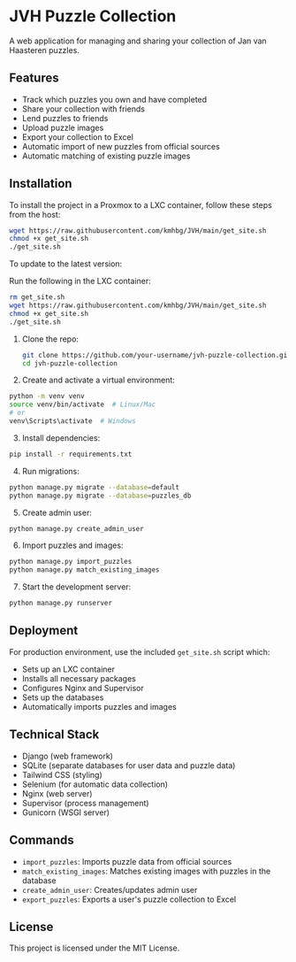 # JVH Puzzle Collection

A web application for managing and sharing your collection of Jan van Haasteren puzzles.

## Features

- Track which puzzles you own and have completed
- Share your collection with friends
- Lend puzzles to friends
- Upload puzzle images
- Export your collection to Excel
- Automatic import of new puzzles from official sources
- Automatic matching of existing puzzle images

## Installation
To install the project in a Proxmox to a LXC container, follow these steps from the host:
```bash
wget https://raw.githubusercontent.com/kmhbg/JVH/main/get_site.sh
chmod +x get_site.sh
./get_site.sh
```
To update to the latest version:

Run the following in the LXC container:
```bash
rm get_site.sh
wget https://raw.githubusercontent.com/kmhbg/JVH/main/get_site.sh
chmod +x get_site.sh
./get_site.sh
```

1. Clone the repo:
   ```bash
   git clone https://github.com/your-username/jvh-puzzle-collection.git
   cd jvh-puzzle-collection
   ```

2. Create and activate a virtual environment:
```bash
python -m venv venv
source venv/bin/activate  # Linux/Mac
# or
venv\Scripts\activate  # Windows
```

3. Install dependencies:
```bash
pip install -r requirements.txt
```

4. Run migrations:
```bash
python manage.py migrate --database=default
python manage.py migrate --database=puzzles_db
```

5. Create admin user:
```bash
python manage.py create_admin_user
```

6. Import puzzles and images:
```bash
python manage.py import_puzzles
python manage.py match_existing_images
```

7. Start the development server:
```bash
python manage.py runserver
```

## Deployment

For production environment, use the included `get_site.sh` script which:
- Sets up an LXC container
- Installs all necessary packages
- Configures Nginx and Supervisor
- Sets up the databases
- Automatically imports puzzles and images

## Technical Stack

- Django (web framework)
- SQLite (separate databases for user data and puzzle data)
- Tailwind CSS (styling)
- Selenium (for automatic data collection)
- Nginx (web server)
- Supervisor (process management)
- Gunicorn (WSGI server)

## Commands

- `import_puzzles`: Imports puzzle data from official sources
- `match_existing_images`: Matches existing images with puzzles in the database
- `create_admin_user`: Creates/updates admin user
- `export_puzzles`: Exports a user's puzzle collection to Excel

## License

This project is licensed under the MIT License.

